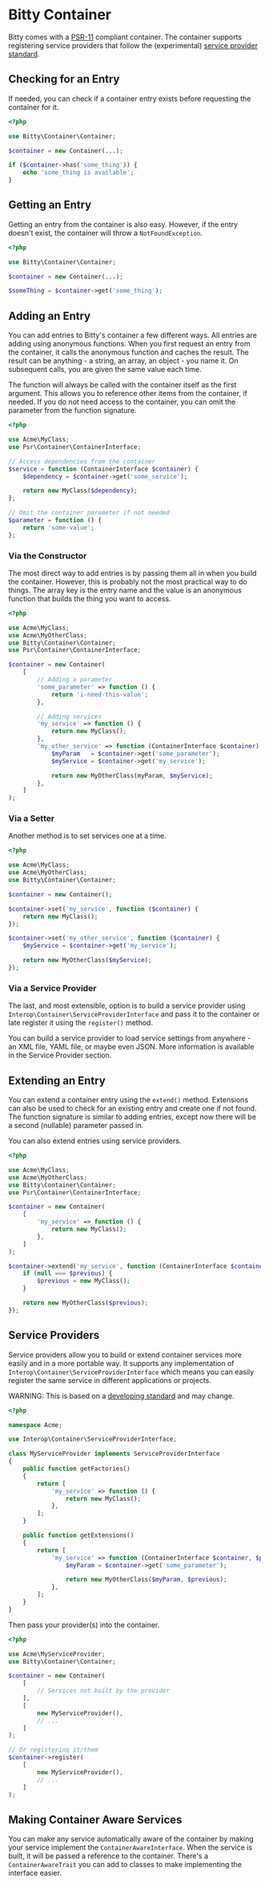 # Bitty Container

Bitty comes with a [PSR-11](http://www.php-fig.org/psr/psr-11/) compliant container. The container supports registering service providers that follow the (experimental) [service provider standard](https://github.com/container-interop/service-provider).

## Checking for an Entry

If needed, you can check if a container entry exists before requesting the container for it.

```php
<?php

use Bitty\Container\Container;

$container = new Container(...);

if ($container->has('some_thing')) {
    echo 'some_thing is available';
}
```

## Getting an Entry

Getting an entry from the container is also easy. However, if the entry doesn't exist, the container will throw a `NotFoundException`.

```php
<?php

use Bitty\Container\Container;

$container = new Container(...);

$someThing = $container->get('some_thing');
```

## Adding an Entry

You can add entries to Bitty's container a few different ways. All entries are adding using anonymous functions. When you first request an entry from the container, it calls the anonymous function and caches the result. The result can be anything - a string, an array, an object - you name it. On subsequent calls, you are given the same value each time.

The function will always be called with the container itself as the first argument. This allows you to reference other items from the container, if needed. If you do not need access to the container, you can omit the parameter from the function signature.

```php
<?php

use Acme\MyClass;
use Psr\Container\ContainerInterface;

// Access dependencies from the container
$service = function (ContainerInterface $container) {
    $dependency = $container->get('some_service');

    return new MyClass($dependency);
};

// Omit the container parameter if not needed
$parameter = function () {
    return 'some-value';
};
```

### Via the Constructor

The most direct way to add entries is by passing them all in when you build the container. However, this is probably not the most practical way to do things. The array key is the entry name and the value is an anonymous function that builds the thing you want to access.

```php
<?php

use Acme\MyClass;
use Acme\MyOtherClass;
use Bitty\Container\Container;
use Psr\Container\ContainerInterface;

$container = new Container(
    [
        // Adding a parameter
        'some_parameter' => function () {
            return 'i-need-this-value';
        },

        // Adding services
        'my_service' => function () {
            return new MyClass();
        },
        'my_other_service' => function (ContainerInterface $container) {
            $myParam   = $container->get('some_parameter');
            $myService = $container->get('my_service');

            return new MyOtherClass(myParam, $myService);
        },
    ]
);
```

### Via a Setter

Another method is to set services one at a time.

```php
<?php

use Acme\MyClass;
use Acme\MyOtherClass;
use Bitty\Container\Container;

$container = new Container();

$container->set('my_service', function ($container) {
    return new MyClass();
});

$container->set('my_other_service', function ($container) {
    $myService = $container->get('my_service');

    return new MyOtherClass($myService);
});
```

### Via a Service Provider

The last, and most extensible, option is to build a service provider using  `Interop\Container\ServiceProviderInterface` and pass it to the container or late register it using the `register()` method.

You can build a service provider to load service settings from anywhere - an XML file, YAML file, or maybe even JSON. More information is available in the Service Provider section.

## Extending an Entry

You can extend a container entry using the `extend()` method. Extensions can also be used to check for an existing entry and create one if not found. The function signature is similar to adding entries, except now there will be a second (nullable) parameter passed in.

You can also extend entries using service providers.

```php
<?php

use Acme\MyClass;
use Acme\MyOtherClass;
use Bitty\Container\Container;
use Psr\Container\ContainerInterface;

$container = new Container(
    [
        'my_service' => function () {
            return new MyClass();
        },
    ]
);

$container->extend('my_service', function (ContainerInterface $container, $previous = null) {
    if (null === $previous) {
        $previous = new MyClass();
    }

    return new MyOtherClass($previous);
});
```

## Service Providers

Service providers allow you to build or extend container services more easily and in a more portable way. It supports any implementation of `Interop\Container\ServiceProviderInterface` which means you can easily register the same service in different applications or projects.

WARNING: This is based on a [developing standard](https://github.com/container-interop/service-provider) and may change.

```php
<?php

namespace Acme;

use Interop\Container\ServiceProviderInterface;

class MyServiceProvider implements ServiceProviderInterface
{
    public function getFactories()
    {
        return [
            'my_service' => function () {
                return new MyClass();
            },
        ];
    }

    public function getExtensions()
    {
        return [
            'my_service' => function (ContainerInterface $container, $previous = null) {
                $myParam = $container->get('some_parameter');

                return new MyOtherClass($myParam, $previous);
            },
        ];
    }
}
```

Then pass your provider(s) into the container.

```php
<?php

use Acme\MyServiceProvider;
use Bitty\Container\Container;

$container = new Container(
    [
        // Services not built by the provider
    ],
    [
        new MyServiceProvider(),
        // ...
    ]
);

// Or registering it/them
$container->register(
    [
        new MyServiceProvider(),
        // ...
    ]
);
```

## Making Container Aware Services

You can make any service automatically aware of the container by making your service implement the `ContainerAwareInterface`. When the service is built, it will be passed a reference to the container. There's a `ContainerAwareTrait` you can add to classes to make implementing the interface easier.
